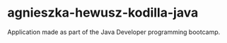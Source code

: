 # agnieszka-hewusz-kodilla-java
Application made as part of the Java Developer programming bootcamp.
